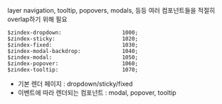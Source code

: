 layer navigation, tooltip, popovers, modals, 등등 
여러 컴포넌트들을 적절히 overlap하기 위해 필요

```
$zindex-dropdown:                   1000;
$zindex-sticky:                     1020;
$zindex-fixed:                      1030;
$zindex-modal-backdrop:             1040;
$zindex-modal:                      1050;
$zindex-popover:                    1060;
$zindex-tooltip:                    1070;
```

- 기본 렌더 페이지 : dropdown/sticky/fixed
- 이벤트에 따라 렌더되는 컴포넌트 : modal, popover, tooltip

